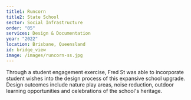 ```yaml
---
title1: Runcorn
title2: State School
sector: Social Infrastructure
order: "05"
services: Design & Documentation
year: "2022"
location: Brisbane, Queensland
id: bridge_view
image: /images/runcorn-ss.jpg
---
```


Through a student engagement exercise, Fred St was able to
incorporate student wishes into the design process of this expansive school
upgrade. Design outcomes include nature play areas, noise reduction, outdoor
learning opportunities and celebrations of the school's heritage.
